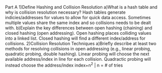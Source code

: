 Part A
1)Define Hashing and Collision Resolution
  a)What is a hash table and why is collision resolution necessary?
    Hash tables generate indicies/addresses for values to allow for quick data access. Sometimes multiple values share the same index and so collisions needs to
    be dealt with.
  b)Explain the key differences between open hashing (chaining) and closed hashing (open addressing).
    Open hashing places colliding values into a linked list. Closed hashing will find a different index/address for collisions.
2)Collision Resolution Techniques
  a)Briefly describe at least two methods for resolving collisions in open addressing (e.g., linear probing, quadratic probing, double hashing).
    Linear probing will choose the next available address/index in line for each collision.
    Quadractic probing will instead choose the address/index index+n<sup>2</sup> | n = # of tries

